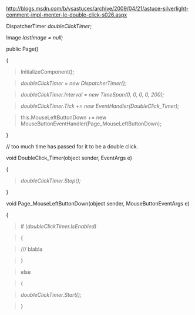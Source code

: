 http://blogs.msdn.com/b/vsastuces/archive/2009/04/21/astuce-silverlight-comment-impl-menter-le-double-click-s026.aspx

DispatcherTimer _doubleClickTimer;_

Image _lastImage = null;_



public Page()

{

> InitializeComponent();



> _doubleClickTimer = new DispatcherTimer();_

> _doubleClickTimer.Interval = new TimeSpan(0, 0, 0, 0, 200);_

> _doubleClickTimer.Tick += new EventHandler(DoubleClick\_Timer);_



> this.MouseLeftButtonDown += new MouseButtonEventHandler(Page\_MouseLeftButtonDown);

}



// too much time has passed for it to be a double click.

void DoubleClick\_Timer(object sender, EventArgs e)

{

> _doubleClickTimer.Stop();_

}

void Page\_MouseLeftButtonDown(object sender, MouseButtonEventArgs e)


{


> if (_doubleClickTimer.IsEnabled)_


> {


> /// blabla

> }


> else


> {


> _doubleClickTimer.Start();_


> }